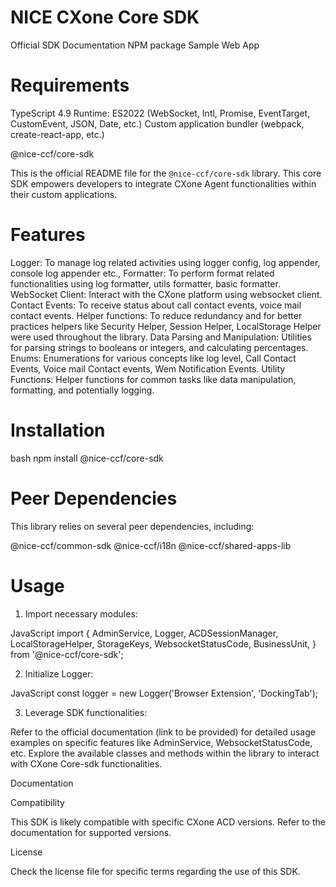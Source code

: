 # NICE CXone Core SDK

Official SDK Documentation
NPM package
Sample Web App

# Requirements
TypeScript 4.9
Runtime: ES2022 (WebSocket, Intl, Promise, EventTarget, CustomEvent, JSON, Date, etc.)
Custom application bundler (webpack, create-react-app, etc.)

@nice-ccf/core-sdk

This is the official README file for the `@nice-ccf/core-sdk` library. This core SDK empowers developers to integrate CXone Agent functionalities within their custom applications.

# Features

Logger: To manage log related activities using logger config, log appender, console log appender etc.,
Formatter: To perform format related functionalities using log formatter, utils formatter, basic formatter.
WebSocket Client: Interact with the CXone platform using websocket client.
Contact Events: To receive status about call contact events, voice mail contact events.
Helper functions: To reduce redundancy and for better practices helpers like Security Helper, Session Helper, LocalStorage Helper were used throughout the library.
Data Parsing and Manipulation: Utilities for parsing strings to booleans or integers, and calculating percentages.
Enums: Enumerations for various concepts like log level, Call Contact Events, Voice mail Contact events, Wem Notification Events.
Utility Functions: Helper functions for common tasks like data manipulation, formatting, and potentially logging.


# Installation

bash
npm install @nice-ccf/core-sdk


# Peer Dependencies
This library relies on several peer dependencies, including:

@nice-ccf/common-sdk
@nice-ccf/i18n
@nice-ccf/shared-apps-lib

# Usage

1. Import necessary modules:

JavaScript
import {
  AdminService,
  Logger,
  ACDSessionManager,
  LocalStorageHelper,
  StorageKeys,
  WebsocketStatusCode,
  BusinessUnit,
} from '@nice-ccf/core-sdk';

2. Initialize Logger:

JavaScript
const logger = new Logger('Browser Extension', 'DockingTab');

3. Leverage SDK functionalities:

Refer to the official documentation (link to be provided) for detailed usage examples on specific features like AdminService, WebsocketStatusCode, etc.
Explore the available classes and methods within the library to interact with CXone Core-sdk functionalities.

Documentation

Compatibility

This SDK is likely compatible with specific CXone ACD versions. Refer to the documentation for supported versions.

License

Check the license file for specific terms regarding the use of this SDK.